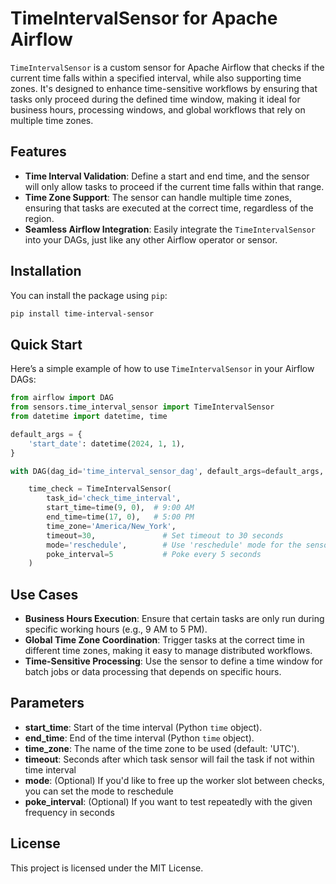 
# TimeIntervalSensor for Apache Airflow

`TimeIntervalSensor` is a custom sensor for Apache Airflow that checks if the current time falls within a specified interval, while also supporting time zones. It's designed to enhance time-sensitive workflows by ensuring that tasks only proceed during the defined time window, making it ideal for business hours, processing windows, and global workflows that rely on multiple time zones.

## Features

- **Time Interval Validation**: Define a start and end time, and the sensor will only allow tasks to proceed if the current time falls within that range.
- **Time Zone Support**: The sensor can handle multiple time zones, ensuring that tasks are executed at the correct time, regardless of the region.
- **Seamless Airflow Integration**: Easily integrate the `TimeIntervalSensor` into your DAGs, just like any other Airflow operator or sensor.

## Installation

You can install the package using `pip`:

```bash
pip install time-interval-sensor
```

## Quick Start

Here’s a simple example of how to use `TimeIntervalSensor` in your Airflow DAGs:

```python
from airflow import DAG
from sensors.time_interval_sensor import TimeIntervalSensor
from datetime import datetime, time

default_args = {
    'start_date': datetime(2024, 1, 1),
}

with DAG(dag_id='time_interval_sensor_dag', default_args=default_args, schedule_interval=None) as dag:

    time_check = TimeIntervalSensor(
        task_id='check_time_interval',
        start_time=time(9, 0),  # 9:00 AM
        end_time=time(17, 0),   # 5:00 PM
        time_zone='America/New_York',
        timeout=30,               # Set timeout to 30 seconds
        mode='reschedule',        # Use 'reschedule' mode for the sensor
        poke_interval=5           # Poke every 5 seconds
    )
```

## Use Cases

- **Business Hours Execution**: Ensure that certain tasks are only run during specific working hours (e.g., 9 AM to 5 PM).
- **Global Time Zone Coordination**: Trigger tasks at the correct time in different time zones, making it easy to manage distributed workflows.
- **Time-Sensitive Processing**: Use the sensor to define a time window for batch jobs or data processing that depends on specific hours.

## Parameters

- **start_time**: Start of the time interval (Python `time` object).
- **end_time**: End of the time interval (Python `time` object).
- **time_zone**: The name of the time zone to be used (default: 'UTC').
- **timeout**: Seconds after which task sensor will fail the task if not within time interval
- **mode**: (Optional) If you'd like to free up the worker slot between checks, you can set the mode to reschedule
- **poke_interval**: (Optional) If you want to test repeatedly with the given frequency in seconds 

## License

This project is licensed under the MIT License.

